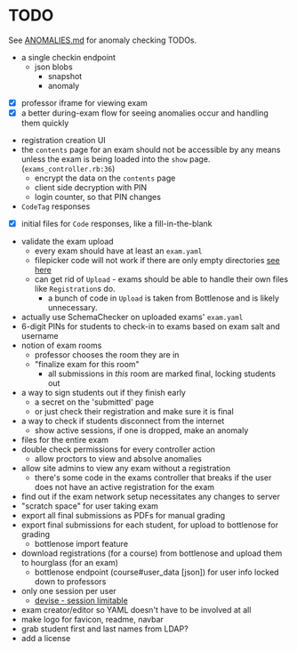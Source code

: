 # TODO

See [ANOMALIES.md](ANOMALIES.md) for anomaly checking TODOs.

- a single checkin endpoint
  - json blobs
    - snapshot
    - anomaly
- [x] professor iframe for viewing exam
- [x] a better during-exam flow for seeing anomalies occur and handling them quickly
- registration creation UI
- the `contents` page for an exam should not be accessible by any means unless the exam is being loaded into the `show` page. (`exams_controller.rb:36`)
  - encrypt the data on the `contents` page
  - client side decryption with PIN
  - login counter, so that PIN changes
- `CodeTag` responses
- [x] initial files for `Code` responses, like a fill-in-the-blank
- validate the exam upload
  - every exam should have at least an `exam.yaml`
  - filepicker code will not work if there are only empty directories [see here](https://github.com/CodeGrade/hourglass/commit/13677552dd95aefbcf64389adfd23cff5ddac7c1#commitcomment-33899283)
  - can get rid of `Upload` - exams should be able to handle their own files like `Registration`s do.
    - a bunch of code in `Upload` is taken from Bottlenose and is likely unnecessary.
- actually use SchemaChecker on uploaded exams' `exam.yaml`
- 6-digit PINs for students to check-in to exams based on exam salt and username
- notion of exam rooms
  - professor chooses the room they are in
  - "finalize exam for this room"
    - all submissions in *this* room are marked final, locking students out
- a way to sign students out if they finish early
  - a secret on the 'submitted' page
  - or just check their registration and make sure it is final
- a way to check if students disconnect from the internet
  - show active sessions, if one is dropped, make an anomaly
- files for the entire exam
- double check permissions for every controller action
  - allow proctors to view and absolve anomalies
- allow site admins to view any exam without a registration
  - there's some code in the exams controller that breaks if the user does not have an active registration for the exam
- find out if the exam network setup necessitates any changes to server
- "scratch space" for user taking exam
- export all final submissions as PDFs for manual grading
- export final submissions for each student, for upload to bottlenose for grading
  - bottlenose import feature
- download registrations (for a course) from bottlenose and upload them to hourglass (for an exam)
  - bottlenose endpoint (course#user_data [json]) for user info locked down to professors
- only one session per user
  - [devise - session limitable](https://github.com/devise-security/devise-security)
- exam creator/editor so YAML doesn't have to be involved at all
- make logo for favicon, readme, navbar
- grab student first and last names from LDAP?
- add a license
